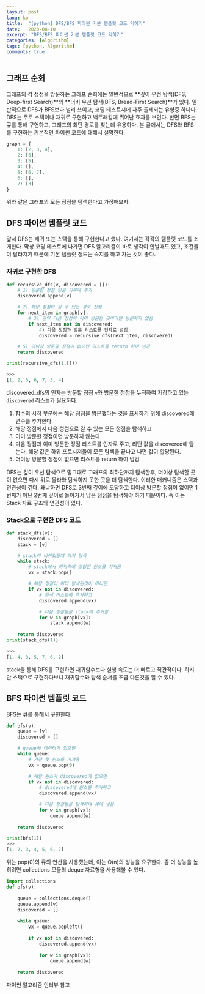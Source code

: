 ```yaml
---
layout: post
lang: ko
title:  "[python] DFS/BFS 파이썬 기본 템플릿 코드 익히기"
date:   2023-08-10
excerpt: "DFS/BFS 파이썬 기본 템플릿 코드 익히기"
categories: [Algorithm]
tags: [python, Algorithm]
comments: true
---
```


## 그래프 순회
그래프의 각 정점을 방문하는 그래프 순회에는 일반적으로 **깊이 우선 탐색(DFS, Deep-first Search)**와 **너비 우선 탐색(BFS, Bread-First Search)**가 있다. 일반적으로 DFS가 BFS보다 널리 쓰이고, 코딩 테스트시에 자주 출제되는 유형중 하나다. DFS는 주로 스택이나 재귀로 구현하고 백트래킹에 뛰어난 효과를 보인다. 반면 BFS는 큐를 통해 구현하고, 그래프의 최단 경로를 찾는데 유용하다. 본 글에서는 DFS와 BFS를 구현하는 기본적인 파이썬 코드에 대해서 설명한다.

```python
graph = {
    1: [2, 3, 4],
    2: [5],
    3: [5],
    4: [],
    5: [6, 7],
    6: [],
    7: [3]
}
```
위와 같은 그래프의 모든 정점을 탐색한다고 가정해보자.

## DFS 파이썬 템플릿 코드
앞서 DFS는 재귀 또는 스택을 통해 구현한다고 했다. 여기서는 각각의 템플릿 코드를 소개한다. 막상 코딩 테스트에 나가면 DFS 알고리즘이 바로 생각이 안날때도 있고, 조건들이 달라지기 때문에 기본 템플릿 정도는 숙지를 하고 가는 것이 좋다. 

### 재귀로 구현한 DFS

```python
def recursive_dfs(v, discovered = []):
    # 1) 방문한 정점 방문 기록에 추가
    discovered.append(v)

    # 2) 해당 정점이 갈 수 있는 경로 진행
    for next_item in graph[v]:
        # 3) 만약 다음 정점이 이미 방문한 곳이라면 방문하지 않음
        if next_item not in discovered:
            4) 다음 정점과 방문 리스트를 인자로 넘김
            discovered = recursive_dfs(next_item, discovered)

    # 5) 더이상 방문할 정점이 없으면 리스트를 return 하여 넘김
    return discovered

print(recursive_dfs(1,[]))

>>>
[1, 2, 5, 6, 7, 3, 4]
```

discovered_dfs의 인자는 방문할 정점 `v`와 방문한 정점을 누적하여 저장하고 있는 `discovered` 리스트가 필요하다. 
1) 함수의 시작 부분에는 해당 정점을 방문했다는 것을 표시하기 위해 discovered에 변수를 추가한다.
2) 해당 정점에서 다음 정점으로 갈 수 있는 모든 정점을 탐색하고
3) 이미 방문한 정점이면 방문하지 않는다.
4) 다음 정점과 이미 방문한 정점 리스트를 인자로 주고, 리턴 값을 discovered에 담는다. 해당 값은 하위 프로시저들이 모든 탐색을 끝나고 나면 값이 할당된다.
5) 더이상 방문할 정점이 없으면 리스트를 return 하여 넘김

DFS는 깊이 우선 탐색으로 말그대로 그래프의 최하단까지 탐색한후, 더이상 탐색할 곳이 없으면 다시 위로 올라와 탐색하지 못한 곳을 더 탐색한다. 이러한 매커니즘은 스택과 연관성이 깊다. 왜냐하면 DFS로 3번째 깊이에 도달하고 더이상 방문할 정점이 없이면 1번째가 아닌 2번째 깊이로 돌아가서 남은 정점을 탐색해야 하기 때문이다. 즉 이는 Stack 자료 구조와 연관성이 있다. 

### Stack으로 구현한 DFS 코드

```python
def stack_dfs(v):
    discovered = []
    stack = [v]

    # stack이 비어있을때 까지 탐색
    while stack:
        # stack에서 마지막에 삽입된 원소를 가져옴
        vx = stack.pop()

        # 해당 정점이 이미 탐색된것이 아니면
        if vx not in discovered:
            # 탐색 리스트에 추가하고
            discovered.append(vx)

            # 다음 정점들을 stack에 추가함
            for w in graph[vx]:
                stack.append(w)
    
    return discovered
print(stack_dfs(1))

>>>
[1, 4, 3, 5, 7, 6, 2]
```

stack을 통해 DFS를 구현하면 재귀함수보다 실행 속도는 더 빠르고 직관적이다. 하지만 스택으로 구현하다보니 재귀함수와 탐색 순서를 조금 다른것을 알 수 있다. 


## BFS 파이썬 템플릿 코드

BFS는 큐를 통해서 구현한다.

```python
def bfs(v):
    queue = [v]
    discovered = []

    # queue에 데이터가 있으면
    while queue:
        # 가장 첫 원소를 가져옴
        vx = queue.pop(0)

        # 해당 원소가 discovered에 없으면
        if vx not in discovered:
            # discovered에 원소를 추가하고
            discovered.append(vx)

            # 다음 정점들을 탐색하여 큐에 넣음
            for w in graph[vx]:
                queue.append(w)
    
    return discovered

print(bfs(1))
>>>
[1, 2, 3, 4, 5, 6, 7]
```
위는 pop(0)의 큐의 연산을 사용했는데, 이는  O(n)의 성능을 요구한다. 좀 더 성능을 높히려면 collections 모듈의 deque 자료형을 사용해볼 수 있다. 

```python
import collections
def bfs(v):
    
    queue = collections.deque()
    queue.append(v)
    discovered = []
    
    while queue:
        vx = queue.popleft()
        
        if vx not in discovered:
            discovered.append(vx)
            
            for w in graph[vx]:
                queue.append(w)
    
    return discovered
```




파이썬 알고리즘 인터뷰 참고

